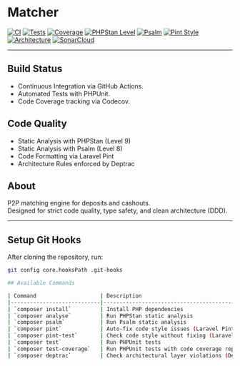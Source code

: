 # Matcher

[![CI](https://github.com/haspadar/matcher/actions/workflows/ci.yml/badge.svg)](https://github.com/haspadar/matcher/actions/workflows/ci.yml)
[![Tests](https://img.shields.io/badge/Tests-Passing-brightgreen)](https://github.com/haspadar/matcher/actions/workflows/ci.yml)
[![Coverage](https://codecov.io/gh/haspadar/matcher/branch/main/graph/badge.svg)](https://codecov.io/gh/haspadar/matcher)
[![PHPStan Level](https://img.shields.io/badge/PHPStan-Level%209-brightgreen)](https://phpstan.org/)
[![Psalm](https://img.shields.io/badge/psalm-level%208-brightgreen)](https://psalm.dev)
[![Pint Style](https://img.shields.io/badge/Code%20Style-PSR--12-blue)](https://github.com/laravel/pint)
[![Architecture](https://img.shields.io/badge/Architecture-Deptrac-brightgreen)](https://github.com/qossmic/deptrac)
[![SonarCloud](https://sonarcloud.io/api/project_badges/measure?project=haspadar_matcher&metric=alert_status)](https://sonarcloud.io/summary/new_code?id=haspadar_matcher)

---

## Build Status

- Continuous Integration via GitHub Actions.
- Automated Tests with PHPUnit.
- Code Coverage tracking via Codecov.

## Code Quality

- Static Analysis with PHPStan (Level 9)
- Static Analysis with Psalm (Level 8)
- Code Formatting via Laravel Pint
- Architecture Rules enforced by Deptrac

## About

P2P matching engine for deposits and cashouts.  
Designed for strict code quality, type safety, and clean architecture (DDD).

---

## Setup Git Hooks

After cloning the repository, run:

```bash
git config core.hooksPath .git-hooks

## Available Commands

| Command                    | Description                                    |
|----------------------------|------------------------------------------------|
| `composer install`         | Install PHP dependencies                       |
| `composer analyse`         | Run PHPStan static analysis                    |
| `composer psalm`           | Run Psalm static analysis                      |
| `composer pint`            | Auto-fix code style issues (Laravel Pint)      |
| `composer pint-test`       | Check code style without fixing (Laravel Pint) |
| `composer test`            | Run PHPUnit tests                              |
| `composer test-coverage`   | Run PHPUnit tests with code coverage report    |
| `composer deptrac`         | Check architectural layer violations (Deptrac) |